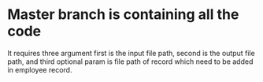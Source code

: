 # Master branch is containing all the code

It requires three argument first is the input file path, second is the output file path, and third optional param is file path of record which need to be added in employee record.
